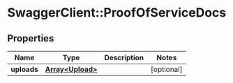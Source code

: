 # SwaggerClient::ProofOfServiceDocs

## Properties
Name | Type | Description | Notes
------------ | ------------- | ------------- | -------------
**uploads** | [**Array&lt;Upload&gt;**](Upload.md) |  | [optional] 



